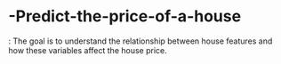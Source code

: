 # -Predict-the-price-of-a-house
: The goal is to understand the relationship between house features and how these variables affect the house price.
